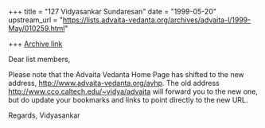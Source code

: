 +++
title = "127 Vidyasankar Sundaresan"
date = "1999-05-20"
upstream_url = "https://lists.advaita-vedanta.org/archives/advaita-l/1999-May/010259.html"

+++
[Archive link](https://lists.advaita-vedanta.org/archives/advaita-l/1999-May/010259.html)

Dear list members,

Please note that the Advaita Vedanta Home Page has shifted to the new
address, http://www.advaita-vedanta.org/avhp.  The old address
http://www.cco.caltech.edu/~vidya/advaita will forward you to the new one,
but do update your bookmarks and links to point directly to the new URL.

Regards,
Vidyasankar

